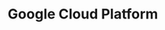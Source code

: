 ---
type: docs
title: "Google Cloud Platform"
linkTitle: "Google Cloud Platform"
weight: 6
description: >-
  If you are working in a multi-cloud environment, you can deploy new GCP instances in an automated fashion using Terraform and onboard it as Azure Arc-enabled servers.
---